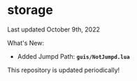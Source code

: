 # storage
Last updated October 9th, 2022

What's New:
- Added Jumpd
Path: **`guis/NotJumpd.lua`**

This repository is updated periodically!
